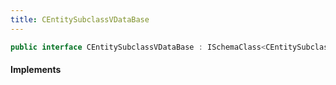 ```yaml
---
title: CEntitySubclassVDataBase
---
```


```csharp
public interface CEntitySubclassVDataBase : ISchemaClass<CEntitySubclassVDataBase>, ISchemaField, ISchemaClass, INativeHandle
```

#### Implements

